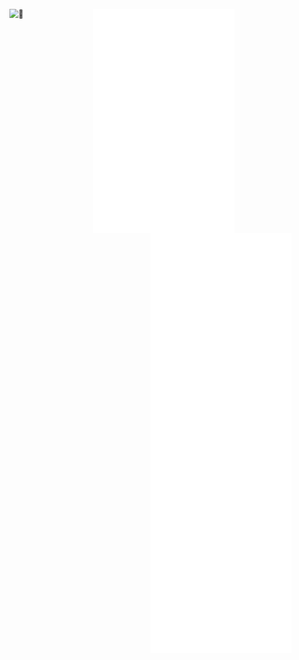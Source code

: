 [<img align="left" width="150" alt="🦑" src="https://count.getloli.com/get/@AnuragAnalog?theme=rule34">](https://www.youtube.com/channel/UCUHlk_f7BJmmSxHxPjnkPkA)
[<img align="left" src="https://github.com/AnuragAnalog/AnuragAnalog/blob/main/metrics-left.svg" alt="Metrics" width="50%">](https://github.com/AnuragAnalog/AnuragAnalog/blob/main/metrics-left.svg)
[<img align="right" src="https://github.com/AnuragAnalog/AnuragAnalog/blob/main/metrics-right.svg" alt="Metrics" width="50%">](https://github.com/AnuragAnalog/AnuragAnalog/blob/main/metrics-right.svg)
